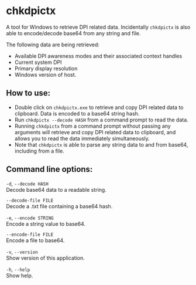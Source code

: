 # chkdpictx
A tool for Windows to retrieve DPI related data. Incidentally `chkdpictx` is also able to encode/decode base64 from any string and file.

The following data are being retrieved:
- Available DPI awareness modes and their associated context handles
- Current system DPI
- Primary display resolution
- Windows version of host.

## How to use:
- Double click on `chkdpictx.exe` to retrieve and copy DPI related data to clipboard. Data is encoded to a base64 string hash.
- Run `chkdpictx --decode HASH` from a command prompt to read the data. 
- Running `chkdpictx` from a command prompt without passing any arguments will retrieve and copy DPI related data to clipboard, and allows you to read the data immediately simultaneously.
- Note that `chkdpictx` is able to parse any string data to and from base64, including from a file.

## Command line options:
`-d`, `--decode HASH`<br />
  Decode base64 data to a readable string.

`--decode-file FILE`<br />
  Decode a .txt file containing a base64 hash.

`-e`, `--encode STRING`<br />
  Encode a string value to base64.

`--encode-file FILE`<br />
  Encode a file to base64.

`-v`, `--version`<br />
  Show version of this application.

`-h`, `--help`<br />
  Show help.
